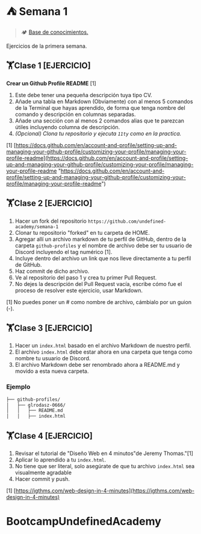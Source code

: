 # ⛺ Semana 1

> 🏕️ [Base de conocimientos.](https://undefinedshell.notion.site/Semana-1-1cd3b0f777a44b4894456521cc0e649c#627a510ea8514e5fbd4cf6b206dc2048)

Ejercicios de la primera semana.

## 🏋Clase 1 [EJERCICIO]

 **Crear un Github Profile README** [1]

1. Este debe tener una pequeña descripción tuya tipo CV.
2. Añade una tabla en Markdown (Obviamente) con al menos 5 comandos de la Terminal que hayas aprendido, de forma que tenga nombre del comando y descripción en columnas separadas.
3. Añade una sección con al menos 2 comandos alias que te parezcan útiles incluyendo columna de descripción.
4. *(Opcional) Clona tu repositorio y ejecuta `11ty` como en la practica.*

[1] [https://docs.github.com/en/account-and-profile/setting-up-and-managing-your-github-profile/customizing-your-profile/managing-your-profile-readme](https://docs.github.com/en/account-and-profile/setting-up-and-managing-your-github-profile/customizing-your-profile/managing-your-profile-readme "https://docs.github.com/en/account-and-profile/setting-up-and-managing-your-github-profile/customizing-your-profile/managing-your-profile-readme")

## 🏋Clase 2 [EJERCICIO]

1. Hacer un fork del repositorio `https://github.com/undefined-academy/semana-1`
2. Clonar tu repositorio "forked" en tu carpeta de HOME.
3. Agregar allí un archivo markdown de tu perfil de GitHub, dentro de la carpeta `github-profiles` y el nombre de archivo debe ser tu usuario de Discord incluyendo el tag numérico [1].
4. Incluye dentro del archivo un link que nos lleve directamente a tu perfil de GitHub.
5. Haz commit de dicho archivo.
6. Ve al repositorio del paso 1 y crea tu primer Pull Request.
7. No dejes la descripción del Pull Request vacía, escribe cómo fue el proceso de resolver este ejercicio, usar Markdown.

[1] No puedes poner un # como nombre de archivo, cámbialo por un guion (-).

## 🏋Clase 3 [EJERCICIO]

1. Hacer un `index.html` basado en el archivo Markdown de nuestro perfil.
2. El archivo `index.html` debe estar ahora en una carpeta que tenga como nombre tu usuario de Discord.
3. El archivo Markdown debe ser renombrado ahora a README.md y movido a esta nueva carpeta.

### Ejemplo

```markdown
├── github-profiles/
│   ├── glrodasz-0666/
│   │   ├── README.md
│   │   ├── index.html
```

## 🏋Clase 4 [EJERCICIO]

1. Revisar el tutorial de "Diseño Web en 4 minutos"de Jeremy Thomas."[1]
2. Aplicar lo aprendido a tu `index.html`.
3. No tiene que ser literal, solo asegúrate de que tu archivo `index.html` sea visualmente agradable
4. Hacer commit y push.

[1] [https://jgthms.com/web-design-in-4-minutes](https://jgthms.com/web-design-in-4-minutes)
# BootcampUndefinedAcademy

